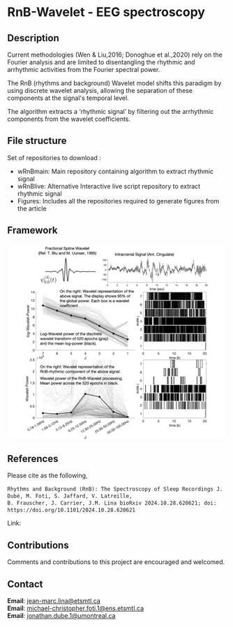 
# RnB-Wavelet - EEG spectroscopy

## Description

Current methodologies (Wen & Liu,2016; Donoghue et al.,2020) rely on the Fourier analysis and are limited to disentangling the rhythmic and arrhythmic activities from the Fourier spectral power.

The RnB (rhythms and background) Wavelet model shifts this paradigm by using discrete wavelet analysis, allowing the separation of these components at the signal's temporal level. 

The algorithm extracts a ‘rhythmic signal’ by filtering out the arrhythmic components from the wavelet coefficients.
 
## File structure

Set of repositories to download : 
- wRnBmain: Main repository containing algorithm to extract rhythmic signal 
- wRnBlive: Alternative Interactive live script repository to extract rhythmic signal
- Figures: Includes all the repositories required to generate figures from the article

## Framework

![Alt text](Figures/FigGitHub.png)

## References

Please cite as the following,

    Rhythms and Background (RnB): The Spectroscopy of Sleep Recordings J. Dubé, M. Foti, S. Jaffard, V. Latreille, 
    B. Frauscher, J. Carrier, J.M. Lina bioRxiv 2024.10.28.620621; doi: https://doi.org/10.1101/2024.10.28.620621
    
Link:

## Contributions

Comments and contributions to this project are encouraged and welcomed.

## Contact

**Email**: jean-marc.lina@etsmtl.ca\
**Email**: michael-christopher.foti.1@ens.etsmtl.ca\
**Email**: jonathan.dube.1@umontreal.ca
